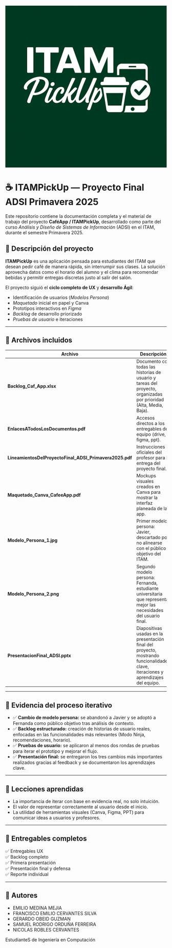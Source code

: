 ![CaféApp Preview](https://github.com/Pempilio/ITAMPickUp/blob/main/CAFEAPP.jpeg?raw=true)

# ☕ ITAMPickUp — Proyecto Final ADSI Primavera 2025

Este repositorio contiene la documentación completa y el material de trabajo del proyecto **CaféApp / ITAMPickUp**, desarrollado como parte del curso *Análisis y Diseño de Sistemas de Información* (ADSI) en el ITAM, durante el semestre Primavera 2025.

## 📌 Descripción del proyecto

**ITAMPickUp** es una aplicación pensada para estudiantes del ITAM que desean pedir café de manera rápida, sin interrumpir sus clases. La solución aprovecha datos como el horario del alumno y el clima para recomendar bebidas y permitir entregas discretas justo al salir del salón.

El proyecto siguió el **ciclo completo de UX** y **desarrollo Ágil**:
- Identificación de usuarios (*Modelos Persona*)
- *Maquetado* inicial en papel y Canva
- Prototipos interactivos en *Figma*
- *Backlog* de desarrollo priorizado
- *Pruebas de usuario* e iteraciones

---

## 📁 Archivos incluidos

| Archivo | Descripción |
|--------|-------------|
| **Backlog_Caf_App.xlsx** | Documento con todas las historias de usuario y tareas del proyecto, organizadas por prioridad (Alta, Media, Baja). |
| **EnlacesATodosLosDocumentos.pdf** | Accesos directos a los entregables del equipo (drive, figma, ppt). |
| **LineamientosDelProyectoFinal_ADSI_Primavera2025.pdf** | Instrucciones oficiales del profesor para la entrega del proyecto final. |
| **Maquetado_Canva_CafeeApp.pdf** | Mockups visuales creados en Canva para mostrar la interfaz planeada de la app. |
| **Modelo_Persona_1.jpg** | Primer modelo persona: Javier, descartado por no alinearse con el público objetivo del ITAM. |
| **Modelo_Persona_2.png** | Segundo modelo persona: Fernanda, estudiante universitaria que representa mejor las necesidades del usuario final. |
| **PresentacionFinal_ADSI.pptx** | Diapositivas usadas en la presentación final del proyecto, mostrando funcionalidades clave, iteraciones y aprendizajes del equipo. |

---

## 🧪 Evidencia del proceso iterativo

- ✅ **Cambio de modelo persona:** se abandonó a Javier y se adoptó a Fernanda como público objetivo tras análisis de contexto.
- ✅ **Backlog estructurado:** creación de historias de usuario reales, enfocadas en las funcionalidades más relevantes (Modo Ninja, recomendaciones, horario).
- ✅ **Pruebas de usuario:** se aplicaron al menos dos rondas de pruebas para iterar el prototipo y mejorar el flujo.
- ✅ **Presentación final:** se entregaron los tres cambios más importantes realizados gracias al feedback y se documentaron los aprendizajes clave.

---

## 🧠 Lecciones aprendidas

- La importancia de iterar con base en evidencia real, no solo intuición.
- El valor de representar correctamente al usuario desde el inicio.
- La utilidad de herramientas visuales (Canva, Figma, PPT) para comunicar ideas a usuarios y profesores.

---

## 📅 Entregables completos

✅ Entregables UX  
✅ Backlog completo  
✅ Primera presentación  
✅ Presentación final y defensa  
✅ Reporte individual

---

## 👤 Autores

- EMILIO MEDINA MEJIA
- FRANCISCO EMILIO CERVANTES SILVA
- GERARDO OBEID GUZMAN
- SAMUEL RODRIGO ORDUÑA FERREIRA
- NICOLAS ROBLES CERVANTES

EstudianteS de Ingeniería en Computación
